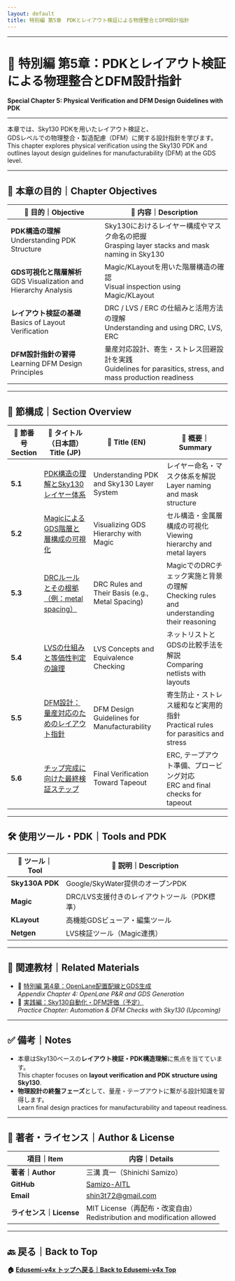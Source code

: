 ```yaml
---
layout: default
title: 特別編 第5章　PDKとレイアウト検証による物理整合とDFM設計指針 
---
```


---

# 🧬 特別編 第5章：PDKとレイアウト検証による物理整合とDFM設計指針  
**Special Chapter 5: Physical Verification and DFM Design Guidelines with PDK**

---

本章では、Sky130 PDKを用いたレイアウト検証と、  
GDSレベルでの物理整合・製造配慮（DFM）に関する設計指針を学びます。  
This chapter explores physical verification using the Sky130 PDK and outlines layout design guidelines for manufacturability (DFM) at the GDS level.

---

## 🎯 本章の目的｜Chapter Objectives

| 🎯 **目的｜Objective** | 📘 **内容｜Description** |
|------------------------|--------------------------|
| **PDK構造の理解**<br>Understanding PDK Structure | Sky130におけるレイヤー構成やマスク命名の把握<br>Grasping layer stacks and mask naming in Sky130 |
| **GDS可視化と階層解析**<br>GDS Visualization and Hierarchy Analysis | Magic/KLayoutを用いた階層構造の確認<br>Visual inspection using Magic/KLayout |
| **レイアウト検証の基礎**<br>Basics of Layout Verification | DRC / LVS / ERC の仕組みと活用方法の理解<br>Understanding and using DRC, LVS, ERC |
| **DFM設計指針の習得**<br>Learning DFM Design Principles | 量産対応設計、寄生・ストレス回避設計を実践<br>Guidelines for parasitics, stress, and mass production readiness |

---

## 📖 節構成｜Section Overview

| 🔢 **節番号**<br>**Section** | 📖 **タイトル（日本語）**<br>**Title (JP)** | 📘 **Title (EN)** | 📝 **概要｜Summary** |
|--------------------------|---------------------------------------------|--------------------|-------------------------|
| **5.1** | [PDK構造の理解とSky130レイヤー体系](5_1_pdk_layer.md) | Understanding PDK and Sky130 Layer System | レイヤー命名・マスク体系を解説<br>Layer naming and mask structure |
| **5.2** | [MagicによるGDS階層と層構成の可視化](5_2_magic_gds.md) | Visualizing GDS Hierarchy with Magic | セル構造・金属層構成の可視化<br>Viewing hierarchy and metal layers |
| **5.3** | [DRCルールとその根拠（例：metal spacing）](5_3_drc_check.md) | DRC Rules and Their Basis (e.g., Metal Spacing) | MagicでのDRCチェック実施と背景の理解<br>Checking rules and understanding their reasoning |
| **5.4** | [LVSの仕組みと等価性判定の論理](5_4_lvs_check.md) | LVS Concepts and Equivalence Checking | ネットリストとGDSの比較手法を解説<br>Comparing netlists with layouts |
| **5.5** | [DFM設計：量産対応のためのレイアウト指針](5_5_dfm_guideline.md) | DFM Design Guidelines for Manufacturability | 寄生防止・ストレス緩和など実用的指針<br>Practical rules for parasitics and stress |
| **5.6** | [チップ完成に向けた最終検証ステップ](5_6_final_check.md) | Final Verification Toward Tapeout | ERC, テープアウト準備、プロービング対応<br>ERC and final checks for tapeout |

---

## 🛠️ 使用ツール・PDK｜Tools and PDK

| 🔧 **ツール｜Tool** | 📝 **説明｜Description** |
|-------------------|--------------------------|
| **Sky130A PDK** | Google/SkyWater提供のオープンPDK |
| **Magic** | DRC/LVS支援付きのレイアウトツール（PDK標準） |
| **KLayout** | 高機能GDSビューア・編集ツール |
| **Netgen** | LVS検証ツール（Magic連携） |

---

## 🔗 関連教材｜Related Materials

- 🔄 [特別編 第4章：OpenLane配置配線とGDS生成](../f_chapter4_openlane/README.md)  
  *Appendix Chapter 4: OpenLane P&R and GDS Generation*
- 🧪 [実践編：Sky130自動化・DFM評価（予定）](../p_chapter6_practice/README.md)  
  *Practice Chapter: Automation & DFM Checks with Sky130 (Upcoming)*

---

## ✅ 備考｜Notes

- 本章はSky130ベースの**レイアウト検証・PDK構造理解**に焦点を当てています。  
  This chapter focuses on **layout verification and PDK structure using Sky130**.
- **物理設計の終盤フェーズ**として、量産・テープアウトに繋がる設計知識を習得します。  
  Learn final design practices for manufacturability and tapeout readiness.

---

## 👤 著者・ライセンス｜Author & License

| 項目｜Item | 内容｜Details |
|------------|----------------------------|
| **著者｜Author** | 三溝 真一（Shinichi Samizo） |
| **GitHub** | [Samizo-AITL](https://github.com/Samizo-AITL) |
| **Email** | [shin3t72@gmail.com](mailto:shin3t72@gmail.com) |
| **ライセンス｜License** | MIT License（再配布・改変自由）<br>Redistribution and modification allowed |

---

## 🔙 戻る｜Back to Top
**🏠 [Edusemi-v4x トップへ戻る｜Back to Edusemi-v4x Top](../README.md)**
